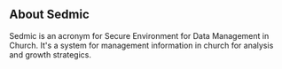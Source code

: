 ## About Sedmic

Sedmic is an acronym for Secure Environment for Data Management in Church. It's a system for management information in church for analysis and growth strategics.